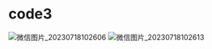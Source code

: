 # code3
![微信图片_20230718102606](https://github.com/dongpanghu/code3/assets/117741583/bf54cb45-076d-410f-be3b-bb615fc841ad)
![微信图片_20230718102613](https://github.com/dongpanghu/code3/assets/117741583/10eccf72-baf2-48c7-94a6-f27e1bf5b054)

